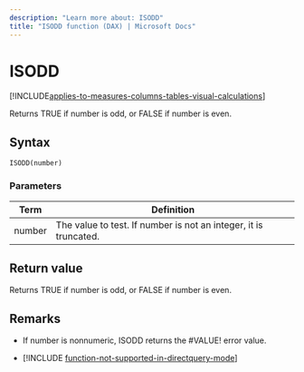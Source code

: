 ```yaml
---
description: "Learn more about: ISODD"
title: "ISODD function (DAX) | Microsoft Docs"
---
```

# ISODD

[!INCLUDE[applies-to-measures-columns-tables-visual-calculations](includes/applies-to-measures-columns-tables-visual-calculations.md)]

Returns TRUE if number is odd, or FALSE if number is even.  
  
## Syntax  
  
```dax
ISODD(number)  
```
  
### Parameters  
  
|Term|Definition|  
|--------|--------------|  
|number|The value to test. If number is not an integer, it is truncated.|  
  
## Return value

Returns TRUE if number is odd, or FALSE if number is even.  
  
## Remarks

- If number is nonnumeric, ISODD returns the #VALUE! error value.  

- [!INCLUDE [function-not-supported-in-directquery-mode](includes/function-not-supported-in-directquery-mode.md)]
